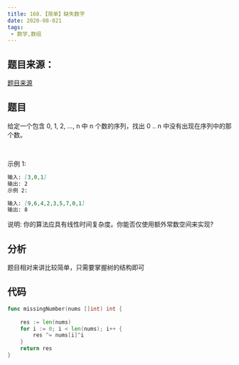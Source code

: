 ```yaml
---
title: 168.【简单】缺失数字
date: 2020-08-021
tags:
 - 数学,数组
---
```


## 题目来源：
[题目来源]([链接网址](https://leetcode-cn.com/problems/missing-number/) "07.缺失数字")


## 题目
给定一个包含 0, 1, 2, ..., n 中 n 个数的序列，找出 0 .. n 中没有出现在序列中的那个数。

 

示例 1:

```md
输入: [3,0,1]
输出: 2
示例 2:
```
```md
输入: [9,6,4,2,3,5,7,0,1]
输出: 8
```

说明:
你的算法应具有线性时间复杂度。你能否仅使用额外常数空间来实现?

## 分析
题目相对来讲比较简单，只需要掌握树的结构即可

## 代码
```Go
func missingNumber(nums []int) int {
    
	res := len(nums)
	for i := 0; i < len(nums); i++ {
		res ^= nums[i]^i
	}
	return res
}
```